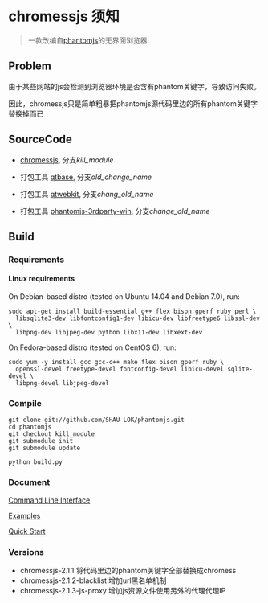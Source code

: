 

# chromessjs 须知

> 一款改编自[phantomjs](https://github.com/ariya/phantomjs)的无界面浏览器

## Problem

由于某些网站的js会检测到浏览器环境是否含有phantom关键字，导致访问失败。

因此，chromessjs只是简单粗暴把phantomjs源代码里边的所有phantom关键字替换掉而已

## SourceCode

- [chromessjs](https://github.com/SHAU-LOK/phantomjs/tree/kill_module), 分支*kill_module*

- 打包工具 [qtbase](https://github.com/SHAU-LOK/qtbase/tree/old_change_name), 分支*old_change_name*

- 打包工具 [qtwebkit](https://github.com/SHAU-LOK/qtwebkit/tree/change_old_name), 分支*chang_old_name*

- 打包工具 [phantomjs-3rdparty-win](https://github.com/SHAU-LOK/phantomjs-3rdparty-win/tree/change_old_name), 分支*change_old_name*


## Build

### Requirements

#### Linux requirements

On Debian-based distro (tested on Ubuntu 14.04 and Debian 7.0), run:

```
sudo apt-get install build-essential g++ flex bison gperf ruby perl \
  libsqlite3-dev libfontconfig1-dev libicu-dev libfreetype6 libssl-dev \
  libpng-dev libjpeg-dev python libx11-dev libxext-dev
```

On Fedora-based distro (tested on CentOS 6), run:

```
sudo yum -y install gcc gcc-c++ make flex bison gperf ruby \
  openssl-devel freetype-devel fontconfig-devel libicu-devel sqlite-devel \
  libpng-devel libjpeg-devel
```

### Compile

```
git clone git://github.com/SHAU-LOK/phantomjs.git
cd phantomjs
git checkout kill_module
git submodule init
git submodule update

python build.py
```

### Document

[Command Line Interface](http://phantomjs.org/api/command-line.html)

[Examples](http://phantomjs.org/examples/index.html)

[Quick Start](http://phantomjs.org/quick-start.html)

### Versions

- chromessjs-2.1.1  将代码里边的phantom关键字全部替换成chromess
- chromessjs-2.1.2-blacklist  增加url黑名单机制
- chromessjs-2.1.3-js-proxy  增加js资源文件使用另外的代理代理IP


